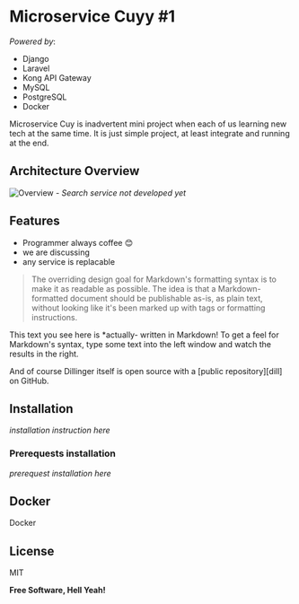 # Microservice Cuyy #1
*Powered by*:
- Django
- Laravel
- Kong API Gateway
- MySQL
- PostgreSQL
- Docker

Microservice Cuy is inadvertent mini project when each of us learning new tech at the same time. It is just simple project, at least integrate and running at the end.

## Architecture Overview
![Overview](https://i.ibb.co.com/wrLZLzk/Share.jpg)
*- Search service not developed yet*
## Features
- Programmer always coffee :blush:
- we are discussing
- any service is replacable

> The overriding design goal for Markdown's
> formatting syntax is to make it as readable
> as possible. The idea is that a
> Markdown-formatted document should be
> publishable as-is, as plain text, without
> looking like it's been marked up with tags
> or formatting instructions.

This text you see here is *actually- written in Markdown! To get a feel
for Markdown's syntax, type some text into the left window and
watch the results in the right.

And of course Dillinger itself is open source with a [public repository][dill]
 on GitHub.

## Installation
*installation instruction here*
### Prerequests installation
*prerequest installation here*

## Docker
Docker
## License

MIT

**Free Software, Hell Yeah!**
